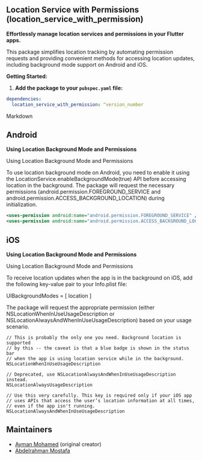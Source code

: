 ## Location Service with Permissions (location_service_with_permission)

**Effortlessly manage location services and permissions in your Flutter apps.**

This package simplifies location tracking by automating permission requests and providing convenient methods for accessing location updates, including background mode support on Android and iOS.

**Getting Started:**

1. **Add the package to your `pubspec.yaml` file:**

```yaml
dependencies:
  location_service_with_permission: ^version_number
```

Markdown
## Android

**Using Location Background Mode and Permissions**

Using Location Background Mode and Permissions

To use location background mode on Android, you need to enable it using the LocationService.enableBackgroundMode(true) API before accessing location in the background. The package will request the necessary permissions (android.permission.FOREGROUND_SERVICE and android.permission.ACCESS_BACKGROUND_LOCATION) during initialization.
```xml
<uses-permission android:name="android.permission.FOREGROUND_SERVICE" />
<uses-permission android:name="android.permission.ACCESS_BACKGROUND_LOCATION"/>
```

## iOS

**Using Location Background Mode and Permissions**

Using Location Background Mode and Permissions

To receive location updates when the app is in the background on iOS, add the following key-value pair to your Info.plist file:

UIBackgroundModes = [
  location
]

The package will request the appropriate permission (either NSLocationWhenInUseUsageDescription or NSLocationAlwaysAndWhenInUseUsageDescription) based on your usage scenario.
```plist
// This is probably the only one you need. Background location is supported
// by this -- the caveat is that a blue badge is shown in the status bar
// when the app is using location service while in the background.
NSLocationWhenInUseUsageDescription

// Deprecated, use NSLocationAlwaysAndWhenInUseUsageDescription instead.
NSLocationAlwaysUsageDescription

// Use this very carefully. This key is required only if your iOS app
// uses APIs that access the user’s location information at all times,
// even if the app isn't running.
NSLocationAlwaysAndWhenInUseUsageDescription
```

## Maintainers

- [Ayman Mohamed] (original creator)
- [Abdelrahman Mostafa]

[Ayman Mohamed]: https://github.com/AymanMohamed2
[Abdelrahman Mostafa]: https://github.com/Abd0-M0stafa
